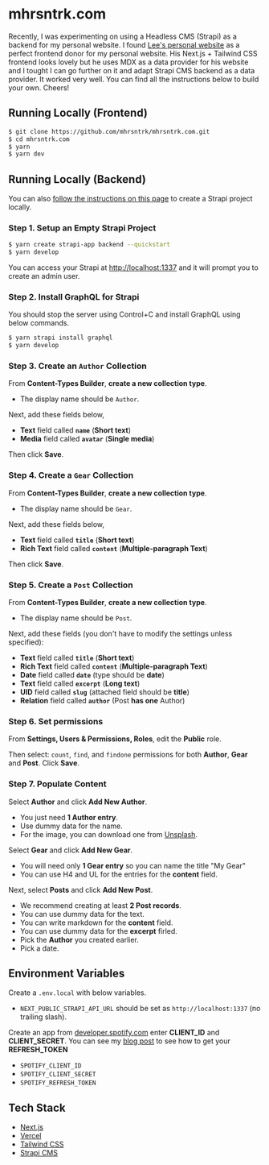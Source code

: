 # mhrsntrk.com

Recently, I was experimenting on using a Headless CMS (Strapi) as a backend for my personal website. I found [Lee's personal website](https://leerob.io) as a perfect frontend donor for my personal website.
His Next.js + Tailwind CSS frontend looks lovely but he uses MDX as a data provider for his website and I tought I can go further on it and adapt Strapi CMS backend as a data provider. It worked very well.
You can find all the instructions below to build your own. Cheers!

## Running Locally (Frontend)

```bash
$ git clone https://github.com/mhrsntrk/mhrsntrk.com.git
$ cd mhrsntrk.com
$ yarn
$ yarn dev
```

## Running Locally (Backend)

You can also [follow the instructions on this page](https://strapi.io/documentation/v3.x/installation/cli.html) to create a Strapi project locally.

### Step 1. Setup an Empty Strapi Project

```bash
$ yarn create strapi-app backend --quickstart
$ yarn develop
```
You can access your Strapi at [http://localhost:1337](http://localhost:1337) and it will prompt you to create an admin user. 

### Step 2. Install GraphQL for Strapi

You should stop the server using Control+C and install GraphQL using below commands. 

```bash
$ yarn strapi install graphql
$ yarn develop
```

### Step 3. Create an `Author` Collection

From **Content-Types Builder**, **create a new collection type**.

- The display name should be `Author`.

Next, add these fields below,

- **Text** field called **`name`** (**Short text**)
- **Media** field called **`avatar`** (**Single media**)

Then click **Save**.

### Step 4. Create a `Gear` Collection

From **Content-Types Builder**, **create a new collection type**.

- The display name should be `Gear`.

Next, add these fields below,

- **Text** field called **`title`** (**Short text**)
- **Rich Text** field called **`content`** (**Multiple-paragraph Text**)

Then click **Save**.

### Step 5. Create a `Post` Collection

From **Content-Types Builder**, **create a new collection type**.

- The display name should be `Post`.

Next, add these fields (you don't have to modify the settings unless specified):

- **Text** field called **`title`** (**Short text**)
- **Rich Text** field called **`content`** (**Multiple-paragraph Text**)
- **Date** field called **`date`** (type should be **date**)
- **Text** field called **`excerpt`** (**Long text**)
- **UID** field called **`slug`** (attached field should be **title**)
- **Relation** field called **`author`** (Post **has one** Author)

### Step 6. Set permissions

From **Settings, Users & Permissions, Roles**, edit the **Public** role.

Then select: `count`, `find`, and `findone` permissions for both **Author**, **Gear** and **Post**. Click **Save**.

### Step 7. Populate Content

Select **Author** and click **Add New Author**.

- You just need **1 Author entry**.
- Use dummy data for the name.
- For the image, you can download one from [Unsplash](https://unsplash.com/).

Select **Gear** and click **Add New Gear**.

- You will need only **1 Gear entry** so you can name the title "My Gear"
- You can use H4 and UL for the entries for the **content** field. 

Next, select **Posts** and click **Add New Post**.

- We recommend creating at least **2 Post records**.
- You can use dummy data for the text.
- You can write markdown for the **content** field.
- You can use dummy data for the **excerpt** firled.
- Pick the **Author** you created earlier.
- Pick a date.

## Environment Variables

Create a `.env.local` with below variables. 

- `NEXT_PUBLIC_STRAPI_API_URL` should be set as `http://localhost:1337` (no trailing slash).

Create an app from [developer.spotify.com](https://developer.spotify.com/) enter **CLIENT_ID** and **CLIENT_SECRET**. 
You can see my [blog post](https://mhrsntrk.com/blog/how-to-get-spotify-refresh-token) to see how to get your **REFRESH_TOKEN**

- `SPOTIFY_CLIENT_ID`
- `SPOTIFY_CLIENT_SECRET`
- `SPOTIFY_REFRESH_TOKEN`

## Tech Stack

- [Next.js](https://nextjs.org/)
- [Vercel](https://vercel.com)
- [Tailwind CSS](https://tailwindcss.com/)
- [Strapi CMS](https://strapi.io/)
